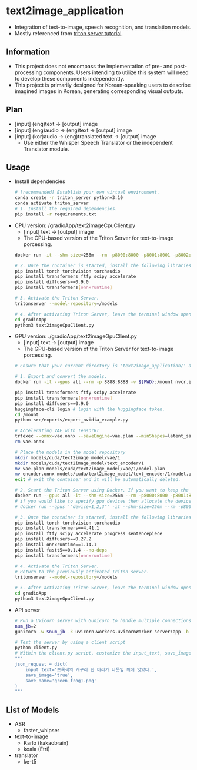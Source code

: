 # text2image_application
- Integration of text-to-image, speech recognition, and translation models.
- Mostly referenced from [triton server tutorial](https://github.com/triton-inference-server/tutorials/tree/main/Conceptual_Guide/Part_6-building_complex_pipelines).


## Information
- This project does not encompass the implementation of pre- and post-processing components. Users intending to utilize this system will need to develop these components independently.
- This project is primarily designed for Korean-speaking users to describe imagined images in Korean, generating corresponding visual outputs.

## Plan
- [input] (eng)text -> [output] image
- [input] (eng)audio -> (eng)text -> [output] image
- [input] (kor)audio -> (eng)translated text -> [output] image
    - Use either the Whisper Speech Translator or the independent Translator module.

## Usage 
- Install dependencies
    ```bash
    # [recommanded] Establish your own virtual environment.
    conda create -n triton_server python=3.10
    conda activate triton_server
    # 1. Install the required dependencies.
    pip install -r requirements.txt 
    ```
- CPU version: /gradioApp/text2imageCpuClient.py
    - [input] text -> [output] image
    - The CPU-based version of the Triton Server for text-to-image porcessing.
    ```bash
    docker run -it --shm-size=256m --rm -p8000:8000 -p8001:8001 -p8002:8002 -v ${PWD}:/workspace/ -v ${PWD}/models/cpu/text2image_model:/models nvcr.io/nvidia/tritonserver:24.01-py3 bash

    # 2. Once the container is started, install the following libraries
    pip install torch torchvision torchaudio
    pip install transformers ftfy scipy accelerate
    pip install diffusers==0.9.0
    pip install transformers[onnxruntime]

    # 3. Activate the Triton Server.
    tritonserver --model-repository=/models

    # 4. After activating Triton Server, leave the terminal window open and open a new terminal window to start the client server.
    cd gradioApp
    python3 text2imageCpuClient.py
    ```
- GPU version: ./gradioApp/text2imageGpuClient.py
    - [input] text -> [output] image
    - The GPU-based version of the Triton Server for text-to-image porcessing.
    ```bash
    # Ensure that your current directory is 'text2image_application/' and execute the following commands.

    # 1. Export and convert the models.
    docker run -it --gpus all --rm -p 8888:8888 -v ${PWD}:/mount nvcr.io/nvidia/pytorch:24.01-py3

    pip install transformers ftfy scipy accelerate
    pip install transformers[onnxruntime]
    pip install diffusers==0.9.0
    huggingface-cli login # login with the huggingface token.
    cd /mount
    python src/exports/export_nvidia_example.py

    # Accelerating VAE with TensorRT
    trtexec --onnx=vae.onnx --saveEngine=vae.plan --minShapes=latent_sample:1x4x64x64 --optShapes=latent_sample:4x4x64x64 --maxShapes=latent_sample:8x4x64x64 --fp16
    rm vae.onnx

    # Place the models in the model repository
    mkdir models/cuda/text2image_model/vae/1
    mkdir models/cuda/text2image_model/text_encoder/1
    mv vae.plan models/cuda/text2image_model/vae/1/model.plan
    mv encoder.onnx models/cuda/text2image_model/text_encoder/1/model.onnx
    exit # exit the container and it will be automatically deleted.

    # 2. Start the Triton Server using Docker. If you want to keep the current container, omit the '--rm' option; otherwise, the container will be automatically removed when you exit.
    docker run --gpus all -it --shm-size=256m --rm -p8000:8000 -p8001:8001 -p8002:8002 -v ${PWD}:/workspace/ -v ${PWD}/models/cuda/text2image_karlo_model_onnx2:/models nvcr.io/nvidia/tritonserver:24.01-py3 bash
    # if you would like to specify gpu devices then allocate the device numbers in --gpus options. (in case of 4 gpus, use only 1,2,3 except 0)
    # docker run --gpus '"device=1,2,3"' -it --shm-size=256m --rm -p8000:8000 -p8001:8001 -p8002:8002 -v ${PWD}:/workspace/ -v ${PWD}/models/cuda/text2image_karlo_model_onnx2:/models nvcr.io/nvidia/tritonserver:24.01-py3 bash

    # 3. Once the container is started, install the following libraries
    pip install torch torchvision torchaudio
    pip install transformers==4.41.1
    pip install ftfy scipy accelerate progress sentencepiece
    pip install diffusers==0.27.2
    pip install onnxruntime==1.14.1
    pip install fastt5==0.1.4 --no-deps
    pip install transformers[onnxruntime]

    # 4. Activate the Triton Server.
    # Return to the previously activated Triton server.
    tritonserver --model-repository=/models

    # 5. After activating Triton Server, leave the terminal window open and open a new terminal window to start the client server.
    cd gradioApp
    python3 text2imageGpuClient.py
    ```
- API server
    ```bash
    # Run a UVicorn server with Gunicorn to handle multiple connections.
    num_jb=2
    gunicorn -w $num_jb -k uvicorn.workers.uvicornWorker server:app -b 0.0.0.0:33010

    # Test the server by using a client script
    python client.py
    # Within the client.py script, customize the input_text, save_image, and save_name variables to suit your requirements:
    """
    json_request = dict(
        input_text='초록색의 개구리 한 마리가 나뭇잎 위에 앉았다.',
        save_image='true',
        save_name='green_frog1.png'
    )
    """
    ```

## List of Models
- ASR
    - faster_whipser
- text-to-image
    - Karlo (kakaobrain)
    - koala (Etri)
- translator
    - ke-t5
